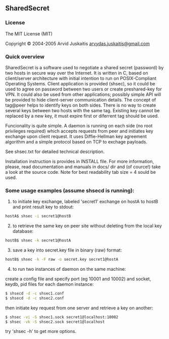 ## SharedSecret


### License

The MIT License (MIT)

Copyright © 2004-2005 Arvid Juskaitis <arvydas.juskaitis@gmail.com>

### Quick overview

SharedSecret is a software used to negotiate a shared secret (password) by 
two hosts in secure way over the Internet. It is written in C, based on 
client/server architecture with initial intention to run on POSIX-Compliant 
Operating Systems. 
Client application is provided (shsec), so it could be used to agree on 
password between two users or create preshared-key for VPN. It could also 
be used from other applications; possibly simple API will be provided to 
hide client-server communication details. 
The concept of tag@peer helps to identify keys on both sides. There is no
way to create several keys between two hosts with the same tag. Existing
key cannot be replaced by a new key, it must expire first or diferrent tag
should be used.

Funcionality is quite simple. A daemon is running on each side (no root 
privileges required) which accepts requests from peer and initiates key exchange 
upon client request. It uses Diffie-Hellman key agreement algorithm and a
simple protocol based on TCP to exchage payloads. 

See shsec.txt for detailed technical description.

Installation instruction is provides in INSTALL file.
For more information, please, read documentation and manuals in docs/ dir 
and (of cource!) take a look at the source code. Note for best readability 
tab size = 4 sould be used.


### Some usage examples (assume shsecd is running):

1. to initiate key exchange, labeled 'secret1' exchange on hostA to hostB and 
print result key to stdout:

```bash
hostA$ shsec -i secret1@hostB 
```

2. to retrieve the same key on peer site without deleting from the local key database: 

```bash
hostB$ shsec -k secret1@hostA
```

3. save a key into secret.key file in binary (raw) format:

```bash
hostB$ shsec -k -F raw -o secret.key secret1@hostA
```

4. to run two instances of daemon on the same machine:

create a config file and specify port (eg 10001 and 10002) and socket, keydb, 
pid files for each daemon instance:

```bash
$ shsecd -d -c shsec1.conf
$ shsecd -d -c shsec2.conf
```

then initiate key request from one server and retrieve a key on another:

```bash
$ shsec -vi -S shsec1.sock secret1@localhost:10002 
$ shsec -vk -S shsec2.sock secret1@localhost 
```

try 'shsec -h' to get more options.

